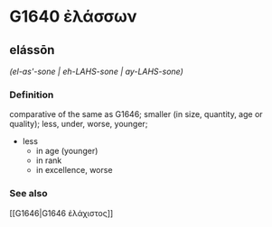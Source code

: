 # G1640 ἐλάσσων

## elássōn

_(el-as'-sone | eh-LAHS-sone | ay-LAHS-sone)_

### Definition

comparative of the same as G1646; smaller (in size, quantity, age or quality); less, under, worse, younger; 

- less
  - in age (younger)
  - in rank
  - in excellence, worse

### See also

[[G1646|G1646 ἐλάχιστος]]
